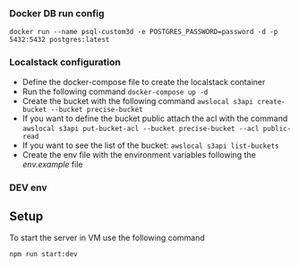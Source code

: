### Docker DB run config

`docker run --name psql-custom3d -e POSTGRES_PASSWORD=password -d -p 5432:5432 postgres:latest`

### Localstack configuration

- Define the docker-compose file to create the localstack container
- Run the following command `docker-compose up -d`
- Create the bucket with the following command `awslocal s3api create-bucket --bucket precise-bucket`
- If you want to define the bucket public attach the acl with the command `awslocal s3api put-bucket-acl --bucket precise-bucket --acl public-read`
- If you want to see the list of the bucket: `awslocal s3api list-buckets`
- Create the env file with the environment variables following the *env.example* file

### DEV env

## Setup

To start the server in VM use the following command

```
npm run start:dev
```